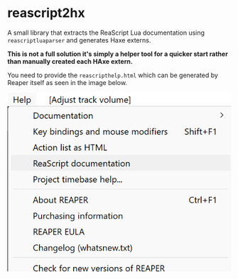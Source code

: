# reascript2hx

A small library that extracts the ReaScript Lua documentation using `reascriptluaparser` and generates Haxe externs. 

**This is not a full solution it's simply a helper tool for a quicker start rather than manually created each HAxe extern.**

You need to provide the `reascripthelp.html` which can be generated by Reaper itself as seen in the image below.

![alt text](reaper-help.png)